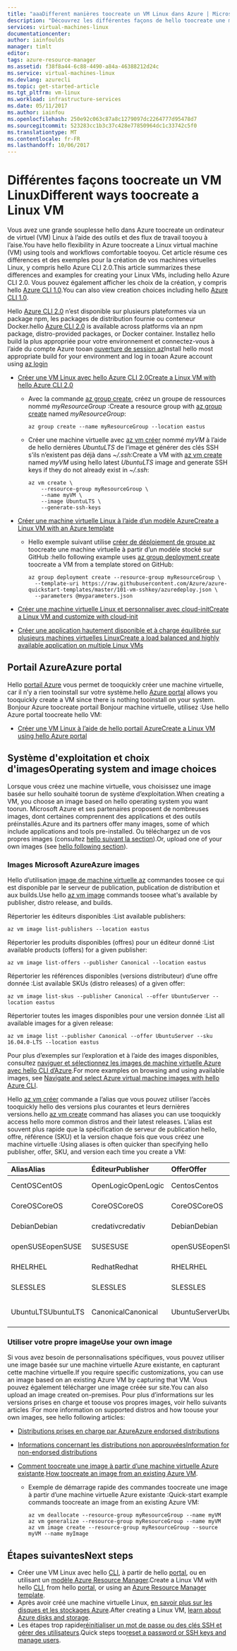 ```yaml
---
title: "aaaDifferent manières toocreate un VM Linux dans Azure | Microsoft Azure"
description: "Découvrez les différentes façons de hello toocreate une machine virtuelle de Linux sur Azure, y compris des liens tootools et des didacticiels pour chaque méthode."
services: virtual-machines-linux
documentationcenter: 
author: iainfoulds
manager: timlt
editor: 
tags: azure-resource-manager
ms.assetid: f38f8a44-6c88-4490-a84a-46388212d24c
ms.service: virtual-machines-linux
ms.devlang: azurecli
ms.topic: get-started-article
ms.tgt_pltfrm: vm-linux
ms.workload: infrastructure-services
ms.date: 05/11/2017
ms.author: iainfou
ms.openlocfilehash: 250e92c063c87a8c1279097dc2264777d95478d7
ms.sourcegitcommit: 523283cc1b3c37c428e77850964dc1c33742c5f0
ms.translationtype: MT
ms.contentlocale: fr-FR
ms.lasthandoff: 10/06/2017
---
```

# <a name="different-ways-toocreate-a-linux-vm"></a><span data-ttu-id="a58e3-103">Différentes façons toocreate un VM Linux</span><span class="sxs-lookup"><span data-stu-id="a58e3-103">Different ways toocreate a Linux VM</span></span>
<span data-ttu-id="a58e3-104">Vous avez une grande souplesse hello dans Azure toocreate un ordinateur de virtuel (VM) Linux à l’aide des outils et des flux de travail tooyou à l’aise.</span><span class="sxs-lookup"><span data-stu-id="a58e3-104">You have hello flexibility in Azure toocreate a Linux virtual machine (VM) using tools and workflows comfortable tooyou.</span></span> <span data-ttu-id="a58e3-105">Cet article résume ces différences et des exemples pour la création de vos machines virtuelles Linux, y compris hello Azure CLI 2.0.</span><span class="sxs-lookup"><span data-stu-id="a58e3-105">This article summarizes these differences and examples for creating your Linux VMs, including hello Azure CLI 2.0.</span></span> <span data-ttu-id="a58e3-106">Vous pouvez également afficher les choix de la création, y compris hello [Azure CLI 1.0](creation-choices-nodejs.md).</span><span class="sxs-lookup"><span data-stu-id="a58e3-106">You can also view creation choices including hello [Azure CLI 1.0](creation-choices-nodejs.md).</span></span>

<span data-ttu-id="a58e3-107">Hello [Azure CLI 2.0](/cli/azure/install-az-cli2) n’est disponible sur plusieurs plateformes via un package npm, les packages de distribution fournie ou conteneur Docker.</span><span class="sxs-lookup"><span data-stu-id="a58e3-107">hello [Azure CLI 2.0](/cli/azure/install-az-cli2) is available across platforms via an npm package, distro-provided packages, or Docker container.</span></span> <span data-ttu-id="a58e3-108">Installez hello build la plus appropriée pour votre environnement et connectez-vous à l’aide du compte Azure tooan [ouverture de session az](/cli/azure/#login)</span><span class="sxs-lookup"><span data-stu-id="a58e3-108">Install hello most appropriate build for your environment and log in tooan Azure account using [az login](/cli/azure/#login)</span></span>

* [<span data-ttu-id="a58e3-109">Créer une VM Linux avec hello Azure CLI 2.0</span><span class="sxs-lookup"><span data-stu-id="a58e3-109">Create a Linux VM with hello Azure CLI 2.0</span></span>](quick-create-cli.md)
  
  * <span data-ttu-id="a58e3-110">Avec la commande [az group create](/cli/azure/group#create), créez un groupe de ressources nommé *myResourceGroup* :</span><span class="sxs-lookup"><span data-stu-id="a58e3-110">Create a resource group with [az group create](/cli/azure/group#create) named *myResourceGroup*:</span></span> 
   
    ```azurecli
    az group create --name myResourceGroup --location eastus
    ```
    
  * <span data-ttu-id="a58e3-111">Créer une machine virtuelle avec [az vm créer](/cli/azure/vm#create) nommé *myVM* à l’aide de hello dernières *UbuntuLTS* de l’image et générer des clés SSH s’ils n’existent pas déjà dans *~/.ssh*:</span><span class="sxs-lookup"><span data-stu-id="a58e3-111">Create a VM with [az vm create](/cli/azure/vm#create) named *myVM* using hello latest *UbuntuLTS* image and generate SSH keys if they do not already exist in *~/.ssh*:</span></span>

    ```azurecli
    az vm create \
        --resource-group myResourceGroup \
        --name myVM \
        --image UbuntuLTS \
        --generate-ssh-keys
    ```

* [<span data-ttu-id="a58e3-112">Créer une machine virtuelle Linux à l’aide d’un modèle Azure</span><span class="sxs-lookup"><span data-stu-id="a58e3-112">Create a Linux VM with an Azure template</span></span>](create-ssh-secured-vm-from-template.md)
  
  * <span data-ttu-id="a58e3-113">Hello exemple suivant utilise [créer de déploiement de groupe az](/cli/azure/group/deployment#create) toocreate une machine virtuelle à partir d’un modèle stocké sur GitHub :</span><span class="sxs-lookup"><span data-stu-id="a58e3-113">hello following example uses [az group deployment create](/cli/azure/group/deployment#create) toocreate a VM from a template stored on GitHub:</span></span>
    
    ```azurecli
    az group deployment create --resource-group myResourceGroup \ 
      --template-uri https://raw.githubusercontent.com/Azure/azure-quickstart-templates/master/101-vm-sshkey/azuredeploy.json \
      --parameters @myparameters.json
    ```
* [<span data-ttu-id="a58e3-114">Créer une machine virtuelle Linux et personnaliser avec cloud-init</span><span class="sxs-lookup"><span data-stu-id="a58e3-114">Create a Linux VM and customize with cloud-init</span></span>](tutorial-automate-vm-deployment.md)

* [<span data-ttu-id="a58e3-115">Créer une application hautement disponible et à charge équilibrée sur plusieurs machines virtuelles Linux</span><span class="sxs-lookup"><span data-stu-id="a58e3-115">Create a load balanced and highly available application on multiple Linux VMs</span></span>](tutorial-load-balancer.md)


## <a name="azure-portal"></a><span data-ttu-id="a58e3-116">Portail Azure</span><span class="sxs-lookup"><span data-stu-id="a58e3-116">Azure portal</span></span>
<span data-ttu-id="a58e3-117">Hello [portail Azure](https://portal.azure.com) vous permet de tooquickly créer une machine virtuelle, car il n’y a rien tooinstall sur votre système.</span><span class="sxs-lookup"><span data-stu-id="a58e3-117">hello [Azure portal](https://portal.azure.com) allows you tooquickly create a VM since there is nothing tooinstall on your system.</span></span> <span data-ttu-id="a58e3-118">Bonjour Azure toocreate portail Bonjour machine virtuelle, utilisez :</span><span class="sxs-lookup"><span data-stu-id="a58e3-118">Use hello Azure portal toocreate hello VM:</span></span>

* [<span data-ttu-id="a58e3-119">Créer une VM Linux à l’aide de hello portail Azure</span><span class="sxs-lookup"><span data-stu-id="a58e3-119">Create a Linux VM using hello Azure portal</span></span>](quick-create-portal.md) 


## <a name="operating-system-and-image-choices"></a><span data-ttu-id="a58e3-120">Système d'exploitation et choix d'images</span><span class="sxs-lookup"><span data-stu-id="a58e3-120">Operating system and image choices</span></span>
<span data-ttu-id="a58e3-121">Lorsque vous créez une machine virtuelle, vous choisissez une image basée sur hello souhaité toorun de système d’exploitation.</span><span class="sxs-lookup"><span data-stu-id="a58e3-121">When creating a VM, you choose an image based on hello operating system you want toorun.</span></span> <span data-ttu-id="a58e3-122">Microsoft Azure et ses partenaires proposent de nombreuses images, dont certaines comprennent des applications et des outils préinstallés.</span><span class="sxs-lookup"><span data-stu-id="a58e3-122">Azure and its partners offer many images, some of which include applications and tools pre-installed.</span></span> <span data-ttu-id="a58e3-123">Ou téléchargez un de vos propres images (consultez [hello suivant la section](#use-your-own-image)).</span><span class="sxs-lookup"><span data-stu-id="a58e3-123">Or, upload one of your own images (see [hello following section](#use-your-own-image)).</span></span>

### <a name="azure-images"></a><span data-ttu-id="a58e3-124">Images Microsoft Azure</span><span class="sxs-lookup"><span data-stu-id="a58e3-124">Azure images</span></span>
<span data-ttu-id="a58e3-125">Hello d’utilisation [image de machine virtuelle az](/cli/azure/vm/image) commandes toosee ce qui est disponible par le serveur de publication, publication de distribution et aux builds.</span><span class="sxs-lookup"><span data-stu-id="a58e3-125">Use hello [az vm image](/cli/azure/vm/image) commands toosee what's available by publisher, distro release, and builds.</span></span>

<span data-ttu-id="a58e3-126">Répertorier les éditeurs disponibles :</span><span class="sxs-lookup"><span data-stu-id="a58e3-126">List available publishers:</span></span>

```azurecli
az vm image list-publishers --location eastus
```

<span data-ttu-id="a58e3-127">Répertorier les produits disponibles (offres) pour un éditeur donné :</span><span class="sxs-lookup"><span data-stu-id="a58e3-127">List available products (offers) for a given publisher:</span></span>

```azurecli
az vm image list-offers --publisher Canonical --location eastus
```

<span data-ttu-id="a58e3-128">Répertorier les références disponibles (versions distributeur) d’une offre donnée :</span><span class="sxs-lookup"><span data-stu-id="a58e3-128">List available SKUs (distro releases) of a given offer:</span></span>

```azurecli
az vm image list-skus --publisher Canonical --offer UbuntuServer --location eastus
```

<span data-ttu-id="a58e3-129">Répertorier toutes les images disponibles pour une version donnée :</span><span class="sxs-lookup"><span data-stu-id="a58e3-129">List all available images for a given release:</span></span>

```azurecli
az vm image list --publisher Canonical --offer UbuntuServer --sku 16.04.0-LTS --location eastus
```

<span data-ttu-id="a58e3-130">Pour plus d’exemples sur l’exploration et à l’aide des images disponibles, consultez [naviguer et sélectionnez les images de machine virtuelle Azure avec hello CLI d’Azure](cli-ps-findimage.md).</span><span class="sxs-lookup"><span data-stu-id="a58e3-130">For more examples on browsing and using available images, see [Navigate and select Azure virtual machine images with hello Azure CLI](cli-ps-findimage.md).</span></span>

<span data-ttu-id="a58e3-131">Hello [az vm créer](/cli/azure/vm#create) commande a l’alias que vous pouvez utiliser l’accès tooquickly hello des versions plus courantes et leurs dernières versions.</span><span class="sxs-lookup"><span data-stu-id="a58e3-131">hello [az vm create](/cli/azure/vm#create) command has aliases you can use tooquickly access hello more common distros and their latest releases.</span></span> <span data-ttu-id="a58e3-132">L’alias est souvent plus rapide que la spécification de serveur de publication hello, offre, référence (SKU) et la version chaque fois que vous créez une machine virtuelle :</span><span class="sxs-lookup"><span data-stu-id="a58e3-132">Using aliases is often quicker than specifying hello publisher, offer, SKU, and version each time you create a VM:</span></span>

| <span data-ttu-id="a58e3-133">Alias</span><span class="sxs-lookup"><span data-stu-id="a58e3-133">Alias</span></span> | <span data-ttu-id="a58e3-134">Éditeur</span><span class="sxs-lookup"><span data-stu-id="a58e3-134">Publisher</span></span> | <span data-ttu-id="a58e3-135">Offer</span><span class="sxs-lookup"><span data-stu-id="a58e3-135">Offer</span></span> | <span data-ttu-id="a58e3-136">SKU</span><span class="sxs-lookup"><span data-stu-id="a58e3-136">SKU</span></span> | <span data-ttu-id="a58e3-137">Version</span><span class="sxs-lookup"><span data-stu-id="a58e3-137">Version</span></span> |
|:--- |:--- |:--- |:--- |:--- |
| <span data-ttu-id="a58e3-138">CentOS</span><span class="sxs-lookup"><span data-stu-id="a58e3-138">CentOS</span></span> |<span data-ttu-id="a58e3-139">OpenLogic</span><span class="sxs-lookup"><span data-stu-id="a58e3-139">OpenLogic</span></span> |<span data-ttu-id="a58e3-140">Centos</span><span class="sxs-lookup"><span data-stu-id="a58e3-140">Centos</span></span> |<span data-ttu-id="a58e3-141">7,2</span><span class="sxs-lookup"><span data-stu-id="a58e3-141">7.2</span></span> |<span data-ttu-id="a58e3-142">le plus récent</span><span class="sxs-lookup"><span data-stu-id="a58e3-142">latest</span></span> |
| <span data-ttu-id="a58e3-143">CoreOS</span><span class="sxs-lookup"><span data-stu-id="a58e3-143">CoreOS</span></span> |<span data-ttu-id="a58e3-144">CoreOS</span><span class="sxs-lookup"><span data-stu-id="a58e3-144">CoreOS</span></span> |<span data-ttu-id="a58e3-145">CoreOS</span><span class="sxs-lookup"><span data-stu-id="a58e3-145">CoreOS</span></span> |<span data-ttu-id="a58e3-146">Stable</span><span class="sxs-lookup"><span data-stu-id="a58e3-146">Stable</span></span> |<span data-ttu-id="a58e3-147">le plus récent</span><span class="sxs-lookup"><span data-stu-id="a58e3-147">latest</span></span> |
| <span data-ttu-id="a58e3-148">Debian</span><span class="sxs-lookup"><span data-stu-id="a58e3-148">Debian</span></span> |<span data-ttu-id="a58e3-149">credativ</span><span class="sxs-lookup"><span data-stu-id="a58e3-149">credativ</span></span> |<span data-ttu-id="a58e3-150">Debian</span><span class="sxs-lookup"><span data-stu-id="a58e3-150">Debian</span></span> |<span data-ttu-id="a58e3-151">8</span><span class="sxs-lookup"><span data-stu-id="a58e3-151">8</span></span> |<span data-ttu-id="a58e3-152">le plus récent</span><span class="sxs-lookup"><span data-stu-id="a58e3-152">latest</span></span> |
| <span data-ttu-id="a58e3-153">openSUSE</span><span class="sxs-lookup"><span data-stu-id="a58e3-153">openSUSE</span></span> |<span data-ttu-id="a58e3-154">SUSE</span><span class="sxs-lookup"><span data-stu-id="a58e3-154">SUSE</span></span> |<span data-ttu-id="a58e3-155">openSUSE</span><span class="sxs-lookup"><span data-stu-id="a58e3-155">openSUSE</span></span> |<span data-ttu-id="a58e3-156">13.2</span><span class="sxs-lookup"><span data-stu-id="a58e3-156">13.2</span></span> |<span data-ttu-id="a58e3-157">le plus récent</span><span class="sxs-lookup"><span data-stu-id="a58e3-157">latest</span></span> |
| <span data-ttu-id="a58e3-158">RHEL</span><span class="sxs-lookup"><span data-stu-id="a58e3-158">RHEL</span></span> |<span data-ttu-id="a58e3-159">Redhat</span><span class="sxs-lookup"><span data-stu-id="a58e3-159">Redhat</span></span> |<span data-ttu-id="a58e3-160">RHEL</span><span class="sxs-lookup"><span data-stu-id="a58e3-160">RHEL</span></span> |<span data-ttu-id="a58e3-161">7,2</span><span class="sxs-lookup"><span data-stu-id="a58e3-161">7.2</span></span> |<span data-ttu-id="a58e3-162">le plus récent</span><span class="sxs-lookup"><span data-stu-id="a58e3-162">latest</span></span> |
| <span data-ttu-id="a58e3-163">SLES</span><span class="sxs-lookup"><span data-stu-id="a58e3-163">SLES</span></span> |<span data-ttu-id="a58e3-164">SLES</span><span class="sxs-lookup"><span data-stu-id="a58e3-164">SLES</span></span> |<span data-ttu-id="a58e3-165">SLES</span><span class="sxs-lookup"><span data-stu-id="a58e3-165">SLES</span></span> |<span data-ttu-id="a58e3-166">12-SP1</span><span class="sxs-lookup"><span data-stu-id="a58e3-166">12-SP1</span></span> |<span data-ttu-id="a58e3-167">le plus récent</span><span class="sxs-lookup"><span data-stu-id="a58e3-167">latest</span></span> |
| <span data-ttu-id="a58e3-168">UbuntuLTS</span><span class="sxs-lookup"><span data-stu-id="a58e3-168">UbuntuLTS</span></span> |<span data-ttu-id="a58e3-169">Canonical</span><span class="sxs-lookup"><span data-stu-id="a58e3-169">Canonical</span></span> |<span data-ttu-id="a58e3-170">UbuntuServer</span><span class="sxs-lookup"><span data-stu-id="a58e3-170">UbuntuServer</span></span> |<span data-ttu-id="a58e3-171">14.04.4-LTS</span><span class="sxs-lookup"><span data-stu-id="a58e3-171">14.04.4-LTS</span></span> |<span data-ttu-id="a58e3-172">le plus récent</span><span class="sxs-lookup"><span data-stu-id="a58e3-172">latest</span></span> |

### <a name="use-your-own-image"></a><span data-ttu-id="a58e3-173">Utiliser votre propre image</span><span class="sxs-lookup"><span data-stu-id="a58e3-173">Use your own image</span></span>
<span data-ttu-id="a58e3-174">Si vous avez besoin de personnalisations spécifiques, vous pouvez utiliser une image basée sur une machine virtuelle Azure existante, en capturant cette machine virtuelle.</span><span class="sxs-lookup"><span data-stu-id="a58e3-174">If you require specific customizations, you can use an image based on an existing Azure VM by capturing that VM.</span></span> <span data-ttu-id="a58e3-175">Vous pouvez également télécharger une image créée sur site.</span><span class="sxs-lookup"><span data-stu-id="a58e3-175">You can also upload an image created on-premises.</span></span> <span data-ttu-id="a58e3-176">Pour plus d’informations sur les versions prises en charge et toouse vos propres images, voir hello suivants articles :</span><span class="sxs-lookup"><span data-stu-id="a58e3-176">For more information on supported distros and how toouse your own images, see hello following articles:</span></span>

* [<span data-ttu-id="a58e3-177">Distributions prises en charge par Azure</span><span class="sxs-lookup"><span data-stu-id="a58e3-177">Azure endorsed distributions</span></span>](endorsed-distros.md)
* [<span data-ttu-id="a58e3-178">Informations concernant les distributions non approuvées</span><span class="sxs-lookup"><span data-stu-id="a58e3-178">Information for non-endorsed distributions</span></span>](create-upload-generic.md)
* <span data-ttu-id="a58e3-179">[Comment toocreate une image à partir d’une machine virtuelle Azure existante](tutorial-custom-images.md).</span><span class="sxs-lookup"><span data-stu-id="a58e3-179">[How toocreate an image from an existing Azure VM](tutorial-custom-images.md).</span></span>
  
  * <span data-ttu-id="a58e3-180">Exemple de démarrage rapide des commandes toocreate une image à partir d’une machine virtuelle Azure existante :</span><span class="sxs-lookup"><span data-stu-id="a58e3-180">Quick-start example commands toocreate an image from an existing Azure VM:</span></span>
    
    ```azurecli
    az vm deallocate --resource-group myResourceGroup --name myVM
    az vm generalize --resource-group myResourceGroup --name myVM
    az vm image create --resource-group myResourceGroup --source myVM --name myImage
    ```

## <a name="next-steps"></a><span data-ttu-id="a58e3-181">Étapes suivantes</span><span class="sxs-lookup"><span data-stu-id="a58e3-181">Next steps</span></span>
* <span data-ttu-id="a58e3-182">Créer une VM Linux avec hello [CLI](quick-create-cli.md), à partir de hello [portal](quick-create-portal.md), ou en utilisant un [modèle Azure Resource Manager](../windows/cli-deploy-templates.md).</span><span class="sxs-lookup"><span data-stu-id="a58e3-182">Create a Linux VM with hello [CLI](quick-create-cli.md), from hello [portal](quick-create-portal.md), or using an [Azure Resource Manager template](../windows/cli-deploy-templates.md).</span></span>
* <span data-ttu-id="a58e3-183">Après avoir créé une machine virtuelle Linux, [en savoir plus sur les disques et les stockages Azure](tutorial-manage-disks.md).</span><span class="sxs-lookup"><span data-stu-id="a58e3-183">After creating a Linux VM, [learn about Azure disks and storage](tutorial-manage-disks.md).</span></span>
* <span data-ttu-id="a58e3-184">Les étapes trop rapide[réinitialiser un mot de passe ou des clés SSH et gérer des utilisateurs](using-vmaccess-extension.md).</span><span class="sxs-lookup"><span data-stu-id="a58e3-184">Quick steps too[reset a password or SSH keys and manage users](using-vmaccess-extension.md).</span></span>
